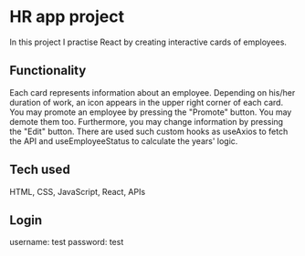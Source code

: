 # HR app project

In this project I practise React by creating interactive cards of employees.

## Functionality

Each card represents information about an employee. Depending on his/her duration of work, an icon appears in the upper right corner of each card. You may promote an employee by pressing the "Promote" button. You may demote them too. Furthermore, you may change information by pressing the "Edit" button. There are used such custom hooks as useAxios to fetch the API and useEmployeeStatus to calculate the years' logic.

## Tech used

HTML, CSS, JavaScript, React, APIs

## Login

username: test
password: test
